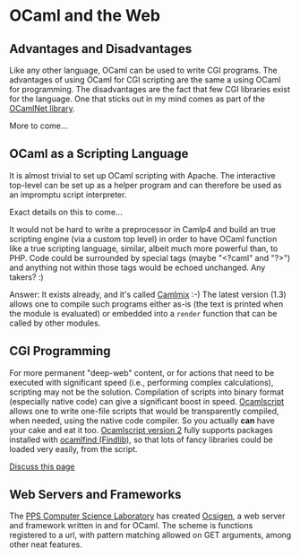 OCaml and the Web
=================

Advantages and Disadvantages
----------------------------

Like any other language, OCaml can be used to write CGI programs. The advantages of using OCaml for CGI scripting are the same a using OCaml for programming. The disadvantages are the fact that few CGI libraries exist for the language. One that sticks out in my mind comes as part of the [OCamlNet library](http://ocamlnet.sourceforge.net/ "http://ocamlnet.sourceforge.net/").

More to come...

OCaml as a Scripting Language
-----------------------------

It is almost trivial to set up OCaml scripting with Apache. The interactive top-level can be set up as a helper program and can therefore be used as an impromptu script interpreter.

Exact details on this to come...

It would not be hard to write a preprocessor in Camlp4 and build an true scripting engine (via a custom top level) in order to have OCaml function like a true scripting language, similar, albeit much more powerful than, to PHP. Code could be surrounded by special tags (maybe "\<?caml" and "?\>") and anything not within those tags would be echoed unchanged. Any takers? :)

Answer: It exists already, and it's called [Camlmix](http://martin.jambon.free.fr/camlmix/ "http://martin.jambon.free.fr/camlmix/") :-) The latest version (1.3) allows one to compile such programs either as-is (the text is printed when the module is evaluated) or embedded into a `render` function that can be called by other modules.

CGI Programming
---------------

For more permanent "deep-web" content, or for actions that need to be executed with significant speed (i.e., performing complex calculations), scripting may not be the solution. Compilation of scripts into binary format (especially native code) can give a significant boost in speed. [Ocamlscript](http://martin.jambon.free.fr/ocamlscript.html "http://martin.jambon.free.fr/ocamlscript.html") allows one to write one-file scripts that would be transparently compiled, when needed, using the native code compiler. So you actually **can** have your cake and eat it too. [Ocamlscript version 2](http://martin.jambon.free.fr/ocamlscript.html "http://martin.jambon.free.fr/ocamlscript.html") fully supports packages installed with [ocamlfind (Findlib)](http://www.ocaml-programming.de/packages/ "http://www.ocaml-programming.de/packages/"), so that lots of fancy libraries could be loaded very easily, from the script.

[Discuss this page](ocaml_and_the_web/discussion.html "ocaml_and_the_web/discussion")

Web Servers and Frameworks
--------------------------

The [PPS Computer Science Laboratory](http://www.pps.jussieu.fr/ "http://www.pps.jussieu.fr/") has created [Ocsigen](http://www.ocsigen.org/ "http://www.ocsigen.org/"), a web server and framework written in and for OCaml. The scheme is functions registered to a url, with pattern matching allowed on GET arguments, among other neat features.
